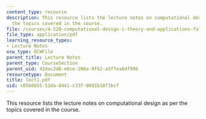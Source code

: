 ```yaml
---
content_type: resource
description: This resource lists the lecture notes on computational design as per
  the topics covered in the course.
file: /courses/4-520-computational-design-i-theory-and-applications-fall-2005/c05b885551da8441c33f00d1b18f3bcf_lect1.pdf
file_type: application/pdf
learning_resource_types:
- Lecture Notes
ocw_type: OCWFile
parent_title: Lecture Notes
parent_type: CourseSection
parent_uid: 42dac2d8-e6ce-206a-9f62-a3ffea6df996
resourcetype: Document
title: lect1.pdf
uid: c05b8855-51da-8441-c33f-00d1b18f3bcf
---
```

This resource lists the lecture notes on computational design as per the topics covered in the course.

